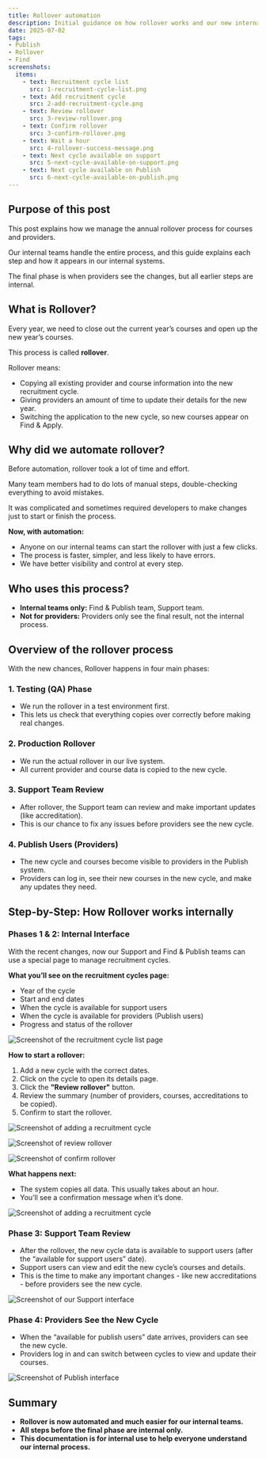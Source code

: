 ```yaml
---
title: Rollover automation
description: Initial guidance on how rollover works and our new internal automation process
date: 2025-07-02
tags:
- Publish
- Rollover
- Find
screenshots:
  items:
    - text: Recruitment cycle list
      src: 1-recruitment-cycle-list.png
    - text: Add recruitment cycle
      src: 2-add-recruitment-cycle.png
    - text: Review rollover
      src: 3-review-rollover.png
    - text: Confirm rollover
      src: 3-confirm-rollover.png
    - text: Wait a hour
      src: 4-rollover-success-message.png
    - text: Next cycle available on support
      src: 5-next-cycle-available-on-support.png
    - text: Next cycle available on Publish
      src: 6-next-cycle-available-on-publish.png
---
```


## Purpose of this post

This post explains how we manage the annual rollover process for courses and providers.

Our internal teams handle the entire process, and this guide explains each step and how it appears in our internal systems.

The final phase is when providers see the changes, but all earlier steps are internal.

## What is Rollover?

Every year, we need to close out the current year’s courses and open up the new year’s courses.

This process is called **rollover**.

Rollover means:

- Copying all existing provider and course information into the new recruitment cycle.
- Giving providers an amount of time to update their details for the new year.
- Switching the application to the new cycle, so new courses appear on Find & Apply.

## Why did we automate rollover?

Before automation, rollover took a lot of time and effort.

Many team members had to do lots of manual steps, double-checking everything to avoid mistakes.

It was complicated and sometimes required developers to make changes just to start or finish the process.

**Now, with automation:**

- Anyone on our internal teams can start the rollover with just a few clicks.
- The process is faster, simpler, and less likely to have errors.
- We have better visibility and control at every step.

## Who uses this process?

- **Internal teams only:** Find & Publish team, Support team.
- **Not for providers:** Providers only see the final result, not the internal process.

## Overview of the rollover process

With the new chances, Rollover happens in four main phases:

### 1. **Testing (QA) Phase**

- We run the rollover in a test environment first.
- This lets us check that everything copies over correctly before making real changes.

### 2. **Production Rollover**

- We run the actual rollover in our live system.
- All current provider and course data is copied to the new cycle.

### 3. **Support Team Review**

- After rollover, the Support team can review and make important updates (like accreditation).
- This is our chance to fix any issues before providers see the new cycle.

### 4. **Publish Users (Providers)**

- The new cycle and courses become visible to providers in the Publish system.
- Providers can log in, see their new courses in the new cycle, and make any updates they need.

## Step-by-Step: How Rollover works internally

### **Phases 1 & 2: Internal Interface**

With the recent changes, now our Support and Find & Publish teams can use a special page to manage recruitment cycles.

**What you’ll see on the recruitment cycles page:**

- Year of the cycle
- Start and end dates
- When the cycle is available for support users
- When the cycle is available for providers (Publish users)
- Progress and status of the rollover

![Screenshot of the recruitment cycle list page](1-recruitment-cycle-list.png)

**How to start a rollover:**

1. Add a new cycle with the correct dates.
2. Click on the cycle to open its details page.
3. Click the **"Review rollover"** button.
4. Review the summary (number of providers, courses, accreditations to be copied).
5. Confirm to start the rollover.

![Screenshot of adding a recruitment cycle](2-add-recruitment-cycle.png)

![Screenshot of review rollover](3-review-rollover.png)

![Screenshot of confirm rollover](3-confirm-rollover.png)

**What happens next:**

- The system copies all data. This usually takes about an hour.
- You’ll see a confirmation message when it’s done.

![Screenshot of adding a recruitment cycle](4-rollover-success-message.png)

### **Phase 3: Support Team Review**

- After the rollover, the new cycle data is available to support users (after the “available for support users” date).
- Support users can view and edit the new cycle’s courses and details.
- This is the time to make any important changes - like new accreditations - before providers see the new cycle.

![Screenshot of our Support interface](5-next-cycle-available-on-support.png)

### **Phase 4: Providers See the New Cycle**

- When the “available for publish users” date arrives, providers can see the new cycle.
- Providers log in and can switch between cycles to view and update their courses.

![Screenshot of Publish interface](6-next-cycle-available-on-publish.png)

## Summary

- **Rollover is now automated and much easier for our internal teams.**
- **All steps before the final phase are internal only.**
- **This documentation is for internal use to help everyone understand our internal process.**
